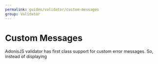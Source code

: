 ```yaml
---
permalink: guides/validator/custom-messages
group: Validator
---
```


# Custom Messages
AdonisJS validator has first class support for custom error messages. So, instead of displaying
